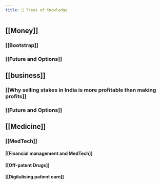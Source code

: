 ```yaml
---
title: 🌲 Trees of Knowledge
---
```


## [[Money]]
### [[Bootstrap]]
### [[Future and Options]]
## [[business]]
### [[Why selling stakes in India is more profitable than making profits]]
### [[Future and Options]]
## [[Medicine]]
### [[MedTech]]
#### [[Financial management and MedTech]]
#### [[Off-patent Drugs]]
#### [[Digitalising patient care]]
